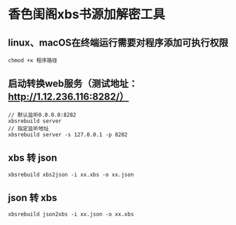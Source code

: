# 香色闺阁xbs书源加解密工具

## linux、macOS在终端运行需要对程序添加可执行权限
```
chmod +x 程序路径
```

## 启动转换web服务（测试地址：http://1.12.236.116:8282/）
```
// 默认监听0.0.0.0:8282
xbsrebuild server 
// 指定监听地址
xbsrebuild server -s 127.0.0.1 -p 8282
```

## xbs 转 json
```
xbsrebuild xbs2json -i xx.xbs -o xx.json
```
## json 转 xbs
```
xbsrebuild json2xbs -i xx.json -o xx.xbs
```